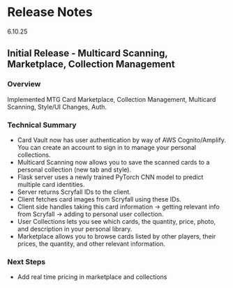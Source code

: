 # Release Notes
6.10.25

## Initial Release - Multicard Scanning, Marketplace, Collection Management

### Overview
Implemented MTG Card Marketplace, Collection Management, Multicard Scanning, Style/UI Changes, Auth.

### Technical Summary
- Card Vault now has user authentication by way of AWS Cognito/Amplify. You can create an account to sign in to manage your personal collections. 
- Multicard Scanning now allows you to save the scanned cards to a personal collection (new tab and style).
- Flask server uses a newly trained PyTorch CNN model to predict multiple card identities.
- Server returns Scryfall IDs to the client.
- Client fetches card images from Scryfall using these IDs.
- Client side handles taking this card information -> getting relevant info from Scryfall -> adding to personal user collection.
- User Collections lets you see which cards, the quantity, price, photo, and description in your personal library.
- Marketplace allows you to browse cards listed by other players, their prices, the quantity, and other relevant information.
  

### Next Steps
- Add real time pricing in marketplace and collections

